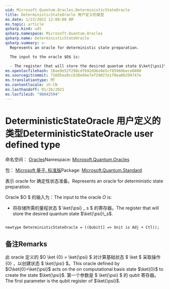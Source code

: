 ```yaml
---
uid: Microsoft.Quantum.Oracles.DeterministicStateOracle
title: DeterministicStateOracle 用户定义的类型
ms.date: 1/23/2021 12:00:00 AM
ms.topic: article
qsharp.kind: udt
qsharp.namespace: Microsoft.Quantum.Oracles
qsharp.name: DeterministicStateOracle
qsharp.summary: >-
  Represents an oracle for deterministic state preparation.

  The input to the oracle $O$ is:

  - The register that will store the desired quantum state $\ket{\psi}\_s$.
ms.openlocfilehash: 10ae9e52f298cdfb92dd6a9e5cf85960bece6800
ms.sourcegitcommit: 71605ea9cc630e84e7ef29027e1f0ea06299747e
ms.translationtype: MT
ms.contentlocale: zh-CN
ms.lasthandoff: 01/26/2021
ms.locfileid: "98842594"
---
```

# <a name="deterministicstateoracle-user-defined-type"></a><span data-ttu-id="7c2d6-102">DeterministicStateOracle 用户定义的类型</span><span class="sxs-lookup"><span data-stu-id="7c2d6-102">DeterministicStateOracle user defined type</span></span>

<span data-ttu-id="7c2d6-103">命名空间： [Oracles](xref:Microsoft.Quantum.Oracles)</span><span class="sxs-lookup"><span data-stu-id="7c2d6-103">Namespace: [Microsoft.Quantum.Oracles](xref:Microsoft.Quantum.Oracles)</span></span>

<span data-ttu-id="7c2d6-104">包： [Microsoft 量子. 标准版](https://nuget.org/packages/Microsoft.Quantum.Standard)</span><span class="sxs-lookup"><span data-stu-id="7c2d6-104">Package: [Microsoft.Quantum.Standard](https://nuget.org/packages/Microsoft.Quantum.Standard)</span></span>


<span data-ttu-id="7c2d6-105">表示 oracle for 确定性状态准备。</span><span class="sxs-lookup"><span data-stu-id="7c2d6-105">Represents an oracle for deterministic state preparation.</span></span>

<span data-ttu-id="7c2d6-106">Oracle $O $ 的输入为：</span><span class="sxs-lookup"><span data-stu-id="7c2d6-106">The input to the oracle $O$ is:</span></span>

- <span data-ttu-id="7c2d6-107">将存储所需的量程状态 $ \ket{\psi} \_ s $ 的寄存器。</span><span class="sxs-lookup"><span data-stu-id="7c2d6-107">The register that will store the desired quantum state $\ket{\psi}\_s$.</span></span>

```qsharp

newtype DeterministicStateOracle = ((Qubit[] => Unit is Adj + Ctl));
```



## <a name="remarks"></a><span data-ttu-id="7c2d6-108">备注</span><span class="sxs-lookup"><span data-stu-id="7c2d6-108">Remarks</span></span>

<span data-ttu-id="7c2d6-109">此 oracle 定义的 $O \ket {0} = \ket{\psi} $ 对计算基础状态 $ \ket $ 采取操作 {0} ，以创建状态 $ \ket{\psi} $。</span><span class="sxs-lookup"><span data-stu-id="7c2d6-109">This oracle defined by $O\ket{0}=\ket{\psi}$ acts on the on computational basis state $\ket{0}$ to create the state $\ket{\psi}$.</span></span>
<span data-ttu-id="7c2d6-110">第一个参数是 $ \ket{\psi} $ 的 qubit 寄存器。</span><span class="sxs-lookup"><span data-stu-id="7c2d6-110">The first parameter is the qubit register of $\ket{\psi}$.</span></span>